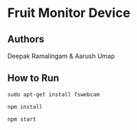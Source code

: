 # Fruit Monitor Device

## Authors

Deepak Ramalingam & Aarush Umap

## How to Run

```sudo apt-get install fswebcam```

```npm install```

```npm start```
